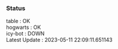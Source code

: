 ### Status


table : OK  
hogwarts : OK  
icy-bot : DOWN  
Latest Update : 2023-05-11 22:09:11.651143
